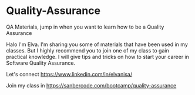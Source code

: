 # Quality-Assurance
QA Materials, jump in when you want to learn how to be a Quality Assurance

Halo I'm Elva.
I'm sharing you some of materials that have been used in my classes. 
But I highly recommend you to join one of my class to gain practical knowledge. I will give tips and tricks on how to start your career in Software Quality Assurance.

Let's connect https://www.linkedin.com/in/elvanisa/

Join my class in https://sanbercode.com/bootcamp/quality-assurance 